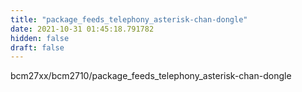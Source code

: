 ```yaml
---
title: "package_feeds_telephony_asterisk-chan-dongle"
date: 2021-10-31 01:45:18.791782
hidden: false
draft: false
---
```


bcm27xx/bcm2710/package_feeds_telephony_asterisk-chan-dongle

